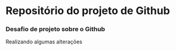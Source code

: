 # Repositório do projeto de Github
### Desafio de projeto sobre o Github

Realizando algumas alterações